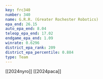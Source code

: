 ```yaml
---
key: frc340
number: 340
name: G.R.R. (Greater Rochester Robotics)
epa_end: 26.15
auto_epa_end: 8.04
teleop_epa_end: 17.02
endgame_epa_end: 1.09
winrate: 0.6296
district_epa_rank: 209
district_epa_percentile: 0.884
type: Team
---
```

[[2024nyro]]
[[2024paca]]
